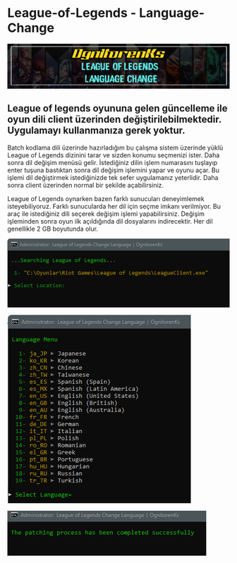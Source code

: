 # League-of-Legends - Language-Change
![title](https://github.com/OgnitorenKs/League-of-Legends---Language-Change-/blob/main/.github/Github-Title.png?raw=true)
## League of legends oyununa gelen güncelleme ile oyun dili client üzerinden değiştirilebilmektedir. Uygulamayı kullanmanıza gerek yoktur.
Batch kodlama dili üzerinde hazırladığım bu çalışma sistem üzerinde yüklü League of Legends dizinini tarar ve sizden konumu seçmenizi ister. Daha sonra dil değişim menüsü gelir. İstediğiniz dilin işlem numarasını tuşlayıp enter tuşuna bastıktan sonra dil değişim işlemini yapar ve oyunu açar. Bu işlemi dil değiştirmek istediğinizde tek sefer uygulamanız yeterlidir. Daha sonra client üzerinden normal bir şekilde açabilirsiniz.

League of Legends oynarken bazen farklı sunucuları deneyimlemek isteyebiliyoruz. Farklı sunucularda her dil için seçme imkanı verilmiyor. Bu araç ile istediğiniz dili seçerek değişim işlemi yapabilirsiniz. Değişim işleminden sonra oyun ilk açıldığında dil dosyalarını indirecektir. Her dil genellikle 2 GB boyutunda olur.

![title2](https://github.com/OgnitorenKs/League-of-Legends---Language-Change-/blob/main/.github/cmd_30VnUEjyUR.png?raw=true)

![title3](https://github.com/OgnitorenKs/League-of-Legends---Language-Change-/blob/main/.github/cmd_beZMb26eNZ.png?raw=true)

![title4](https://github.com/OgnitorenKs/League-of-Legends---Language-Change-/blob/main/.github/xZZ8YOmqtI.png?raw=true)
